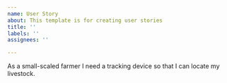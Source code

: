 ```yaml
---
name: User Story
about: This template is for creating user stories
title: ''
labels: ''
assignees: ''

---
```


As a small-scaled farmer I need a tracking device so that I can locate my livestock.
